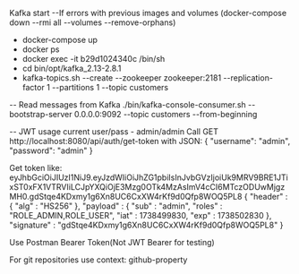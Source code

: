 Kafka start
--If errors with previous images and volumes 
(docker-compose down --rmi all --volumes --remove-orphans)
- docker-compose up
- docker ps
- docker exec -it b29d1024340c /bin/sh
- cd bin/opt/kafka_2.13-2.8.1
- kafka-topics.sh --create --zookeeper zookeeper:2181 --replication-factor 1 --partitions 1 --topic customers

-- Read messages from Kafka
./bin/kafka-console-consumer.sh --bootstrap-server 0.0.0.0:9092 --topic customers --from-beginning

-- JWT usage
current user/pass - admin/admin
Call GET http://localhost:8080/api/auth/get-token
with JSON:
{
"username": "admin",
"password": "admin"
}

Get token like:
eyJhbGciOiJIUzI1NiJ9.eyJzdWIiOiJhZG1pbiIsInJvbGVzIjoiUk9MRV9BRE1JTixST0xFX1VTRVIiLCJpYXQiOjE3Mzg0OTk4MzAsImV4cCI6MTczODUwMjgzMH0.gdStqe4KDxmy1g6Xn8UC6CxXW4rKf9d0Qfp8WOQ5PL8
{
"header" : {
"alg" : "HS256"
},
"payload" : {
"sub" : "admin",
"roles" : "ROLE_ADMIN,ROLE_USER",
"iat" : 1738499830,
"exp" : 1738502830
},
"signature" : "gdStqe4KDxmy1g6Xn8UC6CxXW4rKf9d0Qfp8WOQ5PL8"
}

Use Postman Bearer Token(Not JWT Bearer for testing)

For git repositories use context: github-property
